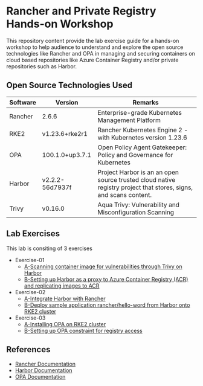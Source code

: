 # Rancher and Private Registry Hands-on Workshop
This repository content provide the lab exercise guide for a hands-on workshop to help audience to understand and explore the open source technologies like Rancher and OPA in managing and securing containers on cloud based repositories like Azure Container Registry and/or private repositories such as Harbor.



## Open Source Technologies Used

| Software | Version         | Remarks                                                      |
| -------- | --------------- | ------------------------------------------------------------ |
| Rancher  | 2.6.6           | Enterprise-grade Kubernetes Management Platform              |
| RKE2     | v1.23.6+rke2r1  | Rancher Kubernetes Engine 2 - with Kubernetes version 1.23.6 |
| OPA      | 100.1.0+up3.7.1 | Open Policy Agent Gatekeeper: Policy and Governance for Kubernetes |
| Harbor   | v2.2.2-56d7937f | Project Harbor is an an open source trusted cloud native registry project that stores, signs, and scans content. |
| Trivy    | v0.16.0         | Aqua Trivy: Vulnerability and Misconfiguration Scanning      |



## Lab Exercises

This lab is consiting of 3 exercises 

* Exercise-01
  * [A-Scanning container image for vulnerabilities through Trivy on Harbor](https://github.com/dsohk/rancher-private-registry-workshop/blob/main/docs/Exercise-01A-ScanContainerImages.md)
  * [B-Setting up Harbor as a proxy to Azure Container Registry (ACR) and replicating images to ACR](https://github.com/dsohk/rancher-private-registry-workshop/blob/main/docs/Exercise-01B-SetupHarborProxyReplicateACR.md)
* Exercise-02
  * [A-Integrate Harbor with Rancher](https://github.com/dsohk/rancher-private-registry-workshop/blob/main/docs/Exercise-02A-IntegrateHarborRancher.md)
  * [B-Deploy sample application rancher/hello-word from Harbor onto RKE2 cluster ](https://github.com/dsohk/rancher-private-registry-workshop/blob/main/docs/Exercise-02B-DeploySampleApplication.md)
* Exercise-03
  * [A-Installing OPA on RKE2 cluster](https://github.com/dsohk/rancher-private-registry-workshop/blob/main/docs/Exercise-03A-InstallOPA.md)
  * [B-Setting up OPA constraint for registry access](https://github.com/dsohk/rancher-private-registry-workshop/blob/main/docs/Exercise-03B-SetupOPAConstraint.md)

## References

* [Rancher Documentation](https://rancher.com/docs/rancher/v2.6/en/)
* [Harbor Documentation](https://goharbor.io/docs/2.2.0/)
* [OPA Documentation](https://www.openpolicyagent.org/docs/latest/)

